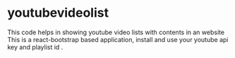 # youtubevideolist
This code helps in showing youtube video lists with contents in an website
This is a react-bootstrap based application, install and use your youtube api key and playlist id .
